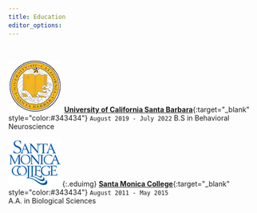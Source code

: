 ```yaml
---
title: Education
editor_options: 
---
```


<br>

![](/images/UCSB_logo.png)
[**University of California Santa Barbara**](https://www.ucsb.edu/){:target="\_blank" style="color:#343434"}
 `August 2019 - July 2022` B.S in Behavioral Neuroscience

![](/images/SMC_logo.png){:.eduimg} 
[**Santa Monica College**](https://www.smc.edu/){:target="\_blank" style="color:#343434"} 
`August 2011 - May 2015` <br/> A.A. in Biological Sciences
